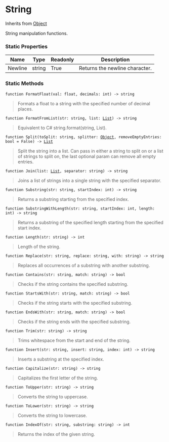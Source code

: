 # String
Inherits from [Object](../objects/Object.md)

String manipulation functions.

### Static Properties
|Name|Type|Readonly|Description|
|---|---|---|---|
|Newline|string|True|Returns the newline character.|


### Static Methods
<pre class="language-typescript"><code class="lang-typescript">function FormatFloat(val: float, decimals: int) -> string</code></pre>
> Formats a float to a string with the specified number of decimal places.
> 
<pre class="language-typescript"><code class="lang-typescript">function FormatFromList(str: string, list: <a data-footnote-ref href="#user-content-fn-14">List</a>) -> string</code></pre>
> Equivalent to C# string.format(string, List<string>).
> 
<pre class="language-typescript"><code class="lang-typescript">function Split(toSplit: string, splitter: <a data-footnote-ref href="#user-content-fn-38">Object</a>, removeEmptyEntries: bool = False) -> <a data-footnote-ref href="#user-content-fn-14">List</a></code></pre>
> Split the string into a list. Can pass in either a string to split on or a list of strings to split on, the last optional param can remove all empty entries.
> 
<pre class="language-typescript"><code class="lang-typescript">function Join(list: <a data-footnote-ref href="#user-content-fn-14">List</a>, separator: string) -> string</code></pre>
> Joins a list of strings into a single string with the specified separator.
> 
<pre class="language-typescript"><code class="lang-typescript">function Substring(str: string, startIndex: int) -> string</code></pre>
> Returns a substring starting from the specified index.
> 
<pre class="language-typescript"><code class="lang-typescript">function SubstringWithLength(str: string, startIndex: int, length: int) -> string</code></pre>
> Returns a substring of the specified length starting from the specified start index.
> 
<pre class="language-typescript"><code class="lang-typescript">function Length(str: string) -> int</code></pre>
> Length of the string.
> 
<pre class="language-typescript"><code class="lang-typescript">function Replace(str: string, replace: string, with: string) -> string</code></pre>
> Replaces all occurrences of a substring with another substring.
> 
<pre class="language-typescript"><code class="lang-typescript">function Contains(str: string, match: string) -> bool</code></pre>
> Checks if the string contains the specified substring.
> 
<pre class="language-typescript"><code class="lang-typescript">function StartsWith(str: string, match: string) -> bool</code></pre>
> Checks if the string starts with the specified substring.
> 
<pre class="language-typescript"><code class="lang-typescript">function EndsWith(str: string, match: string) -> bool</code></pre>
> Checks if the string ends with the specified substring.
> 
<pre class="language-typescript"><code class="lang-typescript">function Trim(str: string) -> string</code></pre>
> Trims whitespace from the start and end of the string.
> 
<pre class="language-typescript"><code class="lang-typescript">function Insert(str: string, insert: string, index: int) -> string</code></pre>
> Inserts a substring at the specified index.
> 
<pre class="language-typescript"><code class="lang-typescript">function Capitalize(str: string) -> string</code></pre>
> Capitalizes the first letter of the string.
> 
<pre class="language-typescript"><code class="lang-typescript">function ToUpper(str: string) -> string</code></pre>
> Converts the string to uppercase.
> 
<pre class="language-typescript"><code class="lang-typescript">function ToLower(str: string) -> string</code></pre>
> Converts the string to lowercase.
> 
<pre class="language-typescript"><code class="lang-typescript">function IndexOf(str: string, substring: string) -> int</code></pre>
> Returns the index of the given string.
> 

[^0]: [Camera](../static/Camera.md)
[^1]: [Character](../objects/Character.md)
[^2]: [Collider](../objects/Collider.md)
[^3]: [Collision](../objects/Collision.md)
[^4]: [Color](../objects/Color.md)
[^5]: [Convert](../static/Convert.md)
[^6]: [Cutscene](../static/Cutscene.md)
[^7]: [Dict](../objects/Dict.md)
[^8]: [Game](../static/Game.md)
[^9]: [Human](../objects/Human.md)
[^10]: [Input](../static/Input.md)
[^11]: [Json](../static/Json.md)
[^12]: [LineCastHitResult](../objects/LineCastHitResult.md)
[^13]: [LineRenderer](../objects/LineRenderer.md)
[^14]: [List](../objects/List.md)
[^15]: [Locale](../static/Locale.md)
[^16]: [Map](../static/Map.md)
[^17]: [MapObject](../objects/MapObject.md)
[^18]: [MapTargetable](../objects/MapTargetable.md)
[^19]: [Math](../static/Math.md)
[^20]: [Network](../static/Network.md)
[^21]: [NetworkView](../objects/NetworkView.md)
[^22]: [PersistentData](../static/PersistentData.md)
[^23]: [Physics](../static/Physics.md)
[^24]: [Player](../objects/Player.md)
[^25]: [Quaternion](../objects/Quaternion.md)
[^26]: [Random](../objects/Random.md)
[^27]: [Range](../objects/Range.md)
[^28]: [RoomData](../static/RoomData.md)
[^29]: [Set](../objects/Set.md)
[^30]: [Shifter](../objects/Shifter.md)
[^31]: [String](../static/String.md)
[^32]: [Time](../static/Time.md)
[^33]: [Titan](../objects/Titan.md)
[^34]: [Transform](../objects/Transform.md)
[^35]: [UI](../static/UI.md)
[^36]: [Vector2](../objects/Vector2.md)
[^37]: [Vector3](../objects/Vector3.md)
[^38]: [Object](../objects/Object.md)
[^39]: [Component](../objects/Component.md)
